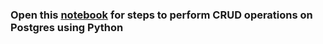 ### Open this [notebook](https://github.com/prakhyatkarri/postgres-python/blob/main/crud-on-postgres-with-python.ipynb) for steps to perform CRUD operations on Postgres using Python
